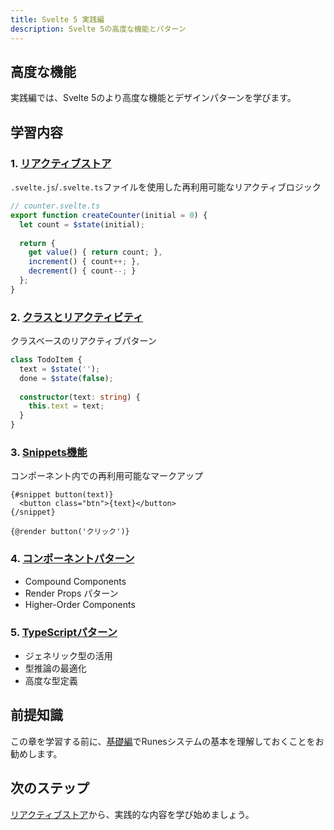 ```yaml
---
title: Svelte 5 実践編
description: Svelte 5の高度な機能とパターン
---
```


## 高度な機能

実践編では、Svelte 5のより高度な機能とデザインパターンを学びます。

## 学習内容

### 1. [リアクティブストア](/advanced/reactive-stores/)

`.svelte.js`/`.svelte.ts`ファイルを使用した再利用可能なリアクティブロジック

```typescript
// counter.svelte.ts
export function createCounter(initial = 0) {
  let count = $state(initial);
  
  return {
    get value() { return count; },
    increment() { count++; },
    decrement() { count--; }
  };
}
```

### 2. [クラスとリアクティビティ](/advanced/class-reactivity/)

クラスベースのリアクティブパターン

```typescript
class TodoItem {
  text = $state('');
  done = $state(false);
  
  constructor(text: string) {
    this.text = text;
  }
}
```

### 3. [Snippets機能](/advanced/snippets/)

コンポーネント内での再利用可能なマークアップ

```svelte
{#snippet button(text)}
  <button class="btn">{text}</button>
{/snippet}

{@render button('クリック')}
```

### 4. [コンポーネントパターン](/advanced/component-patterns/)

- Compound Components
- Render Props パターン
- Higher-Order Components

### 5. [TypeScriptパターン](/advanced/typescript-patterns/)

- ジェネリック型の活用
- 型推論の最適化
- 高度な型定義

## 前提知識

この章を学習する前に、[基礎編](/basics/)でRunesシステムの基本を理解しておくことをお勧めします。

## 次のステップ

[リアクティブストア](/advanced/reactive-stores/)から、実践的な内容を学び始めましょう。